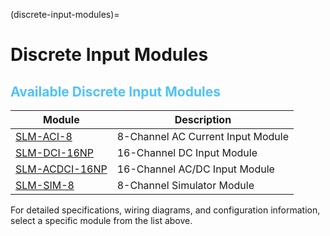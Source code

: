 (discrete-input-modules)=
# Discrete Input Modules

## <span style="color:#4fc3f7;">Available Discrete Input Modules</span>
| Module | Description |
|--------|-------------|
| [SLM-ACI-8](SLM-ACI-8) | 8-Channel AC Current Input Module |
| [SLM-DCI-16NP](SLM-DCI-16NP) | 16-Channel DC Input Module |
| [SLM-ACDCI-16NP](SLM-ACDCI-16NP) | 16-Channel AC/DC Input Module |
| [SLM-SIM-8](SLM-SIM-8) | 8-Channel Simulator Module |

For detailed specifications, wiring diagrams, and configuration information, select a specific module from the list above.
